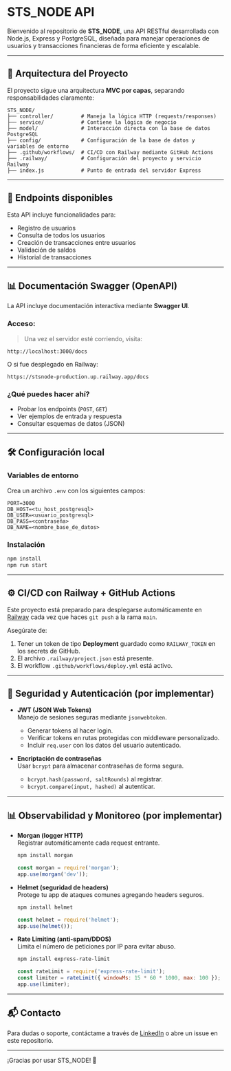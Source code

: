 # STS_NODE API

Bienvenido al repositorio de **STS_NODE**, una API RESTful desarrollada con Node.js, Express y PostgreSQL, diseñada para manejar operaciones de usuarios y transacciones financieras de forma eficiente y escalable.

---

## 📐 Arquitectura del Proyecto

El proyecto sigue una arquitectura **MVC por capas**, separando responsabilidades claramente:

```
STS_NODE/
├── controller/         # Maneja la lógica HTTP (requests/responses)
├── service/            # Contiene la lógica de negocio
├── model/              # Interacción directa con la base de datos PostgreSQL
├── config/             # Configuración de la base de datos y variables de entorno
├── .github/workflows/  # CI/CD con Railway mediante GitHub Actions
├── .railway/           # Configuración del proyecto y servicio Railway
├── index.js            # Punto de entrada del servidor Express
```

---

## 🚀 Endpoints disponibles

Esta API incluye funcionalidades para:

- Registro de usuarios
- Consulta de todos los usuarios
- Creación de transacciones entre usuarios
- Validación de saldos
- Historial de transacciones

---

## 📊 Documentación Swagger (OpenAPI)

La API incluye documentación interactiva mediante **Swagger UI**.

### Acceso:

> Una vez el servidor esté corriendo, visita:

```
http://localhost:3000/docs
```

O si fue desplegado en Railway:

```
https://stsnode-production.up.railway.app/docs
```

### ¿Qué puedes hacer ahí?

- Probar los endpoints (`POST`, `GET`)
- Ver ejemplos de entrada y respuesta
- Consultar esquemas de datos (JSON)

---

## 🛠️ Configuración local

### Variables de entorno

Crea un archivo `.env` con los siguientes campos:

```env
PORT=3000
DB_HOST=<tu_host_postgresql>
DB_USER=<usuario_postgresql>
DB_PASS=<contraseña>
DB_NAME=<nombre_base_de_datos>
```

### Instalación

```bash
npm install
npm run start
```

---

## ⚙️ CI/CD con Railway + GitHub Actions

Este proyecto está preparado para desplegarse automáticamente en [Railway](https://railway.app) cada vez que haces `git push` a la rama `main`.

Asegúrate de:

1. Tener un token de tipo **Deployment** guardado como `RAILWAY_TOKEN` en los secrets de GitHub.
2. El archivo `.railway/project.json` está presente.
3. El workflow `.github/workflows/deploy.yml` está activo.

---
## 🔐 Seguridad y Autenticación (por implementar)

- **JWT (JSON Web Tokens)**  
  Manejo de sesiones seguras mediante `jsonwebtoken`.  
  - Generar tokens al hacer login.
  - Verificar tokens en rutas protegidas con middleware personalizado.
  - Incluir `req.user` con los datos del usuario autenticado.

- **Encriptación de contraseñas**  
  Usar `bcrypt` para almacenar contraseñas de forma segura.  
  - `bcrypt.hash(password, saltRounds)` al registrar.
  - `bcrypt.compare(input, hashed)` al autenticar.

---

## 📊 Observabilidad y Monitoreo (por implementar)

- **Morgan (logger HTTP)**  
  Registrar automáticamente cada request entrante.  
  ```bash
  npm install morgan
  ```
  ```js
  const morgan = require('morgan');
  app.use(morgan('dev'));
  ```

- **Helmet (seguridad de headers)**  
  Protege tu app de ataques comunes agregando headers seguros.  
  ```bash
  npm install helmet
  ```
  ```js
  const helmet = require('helmet');
  app.use(helmet());
  ```

- **Rate Limiting (anti-spam/DDOS)**  
  Limita el número de peticiones por IP para evitar abuso.  
  ```bash
  npm install express-rate-limit
  ```
  ```js
  const rateLimit = require('express-rate-limit');
  const limiter = rateLimit({ windowMs: 15 * 60 * 1000, max: 100 });
  app.use(limiter);
  ```
---

## 📬 Contacto

Para dudas o soporte, contáctame a través de [LinkedIn](https://www.linkedin.com/in/joel-vargas-reynoso) o abre un issue en este repositorio.

---

¡Gracias por usar STS_NODE! 🚀
